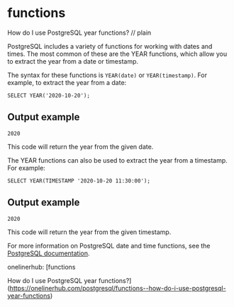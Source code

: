 # functions

How do I use PostgreSQL year functions?
// plain

PostgreSQL includes a variety of functions for working with dates and times. The most common of these are the YEAR functions, which allow you to extract the year from a date or timestamp.

The syntax for these functions is `YEAR(date)` or `YEAR(timestamp)`. For example, to extract the year from a date:

```
SELECT YEAR('2020-10-20');
```

## Output example

```
2020
```

This code will return the year from the given date.

The YEAR functions can also be used to extract the year from a timestamp. For example:

```
SELECT YEAR(TIMESTAMP '2020-10-20 11:30:00');
```

## Output example

```
2020
```

This code will return the year from the given timestamp.

For more information on PostgreSQL date and time functions, see the [PostgreSQL documentation](https://www.postgresql.org/docs/current/functions-datetime.html).

onelinerhub: [functions

How do I use PostgreSQL year functions?](https://onelinerhub.com/postgresql/functions--how-do-i-use-postgresql-year-functions)